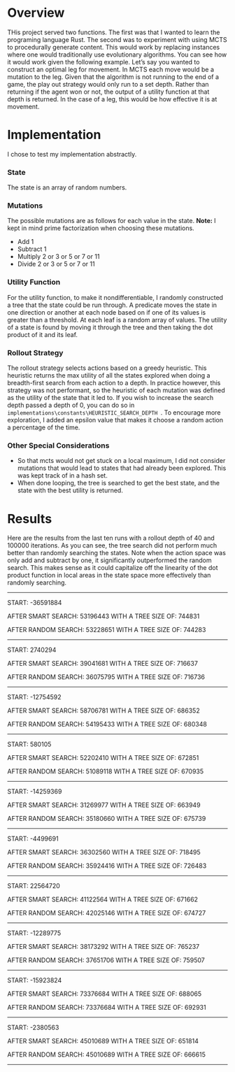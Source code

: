 # Overview
THis project served two functions. The first was that I wanted to learn the programing language Rust. The second was  to experiment with using MCTS to procedurally generate content. This would work by replacing instances where one would traditionally use evolutionary algorithms. You can see how it would work given the following example. Let’s say you wanted to construct an optimal leg for movement. In MCTS each move would be a mutation to the leg. Given that the algorithm is not running to the end of a game, the play out strategy would only run to a set depth. Rather than returning if the agent won or not, the output of a utility function at that depth is returned. In the case of a leg, this would be how effective it is at movement.

# Implementation
I chose to test my implementation abstractly. 

### **State**
The state is an array of random numbers.

### **Mutations**
The possible mutations are as follows for each value in the state. **Note:** I kept in mind prime factorization when choosing these mutations.
* Add 1
* Subtract 1
* Multiply 2 or 3 or 5 or 7 or 11
* Divide 2 or 3 or 5 or 7 or 11

### **Utility Function**
For the utility function, to make it nondifferentiable, I randomly constructed a tree that the state could be run through. A predicate moves the state in one direction or another at each node based on if one of its values is greater than a threshold. At each leaf is a random array of values. The utility of a state is found by moving it through the tree and then taking the dot product of it and its leaf.

### **Rollout Strategy**
The rollout strategy selects actions based on a greedy heuristic. This heuristic returns the max utility of all the states explored when doing a breadth-first search from each action to a depth. In practice however, this strategy was not performant, so the heuristic of each mutation was defined as the utility of the state that it led to. If you wish to increase the search depth passed a depth of 0, you can do so in `implementations\constants\HEURISTIC_SEARCH_DEPTH `. To encourage more exploration, I added an epsilon value that makes it choose a random action a percentage of the time.

### **Other Special Considerations**
* So that mcts would not get stuck on a local maximum, I did not consider mutations that would lead to states that had already been explored. This was kept track of in a hash set.
* When done looping, the tree is searched to get the best state, and the state with the best utility is returned.

# Results
Here are the results from the last ten runs with a rollout depth of 40 and 100000 iterations. As you can see, the tree search did not perform much better than randomly searching the states. Note when the action space was only add and subtract by one, it significantly outperformed the random search. This makes sense as it could capitalize off the linearity of the dot product function in local areas in the state space more effectively than randomly searching.

_______________________________

START: -36591884

AFTER SMART SEARCH: 53196443
WITH A TREE SIZE OF: 744831

AFTER RANDOM SEARCH: 53228651
WITH A TREE SIZE OF: 744283

_______________________________

START: 2740294

AFTER SMART SEARCH: 39041681
WITH A TREE SIZE OF: 716637

AFTER RANDOM SEARCH: 36075795
WITH A TREE SIZE OF: 716736

_______________________________

START: -12754592

AFTER SMART SEARCH: 58706781
WITH A TREE SIZE OF: 686352

AFTER RANDOM SEARCH: 54195433
WITH A TREE SIZE OF: 680348

_______________________________

START: 580105

AFTER SMART SEARCH: 52202410
WITH A TREE SIZE OF: 672851

AFTER RANDOM SEARCH: 51089118
WITH A TREE SIZE OF: 670935

_______________________________

START: -14259369

AFTER SMART SEARCH: 31269977
WITH A TREE SIZE OF: 663949

AFTER RANDOM SEARCH: 35180660
WITH A TREE SIZE OF: 675739

_______________________________

START: -4499691

AFTER SMART SEARCH: 36302560
WITH A TREE SIZE OF: 718495

AFTER RANDOM SEARCH: 35924416
WITH A TREE SIZE OF: 726483

_______________________________

START: 22564720

AFTER SMART SEARCH: 41122564
WITH A TREE SIZE OF: 671662

AFTER RANDOM SEARCH: 42025146
WITH A TREE SIZE OF: 674727

_______________________________

START: -12289775

AFTER SMART SEARCH: 38173292
WITH A TREE SIZE OF: 765237

AFTER RANDOM SEARCH: 37651706
WITH A TREE SIZE OF: 759507

_______________________________

START: -15923824

AFTER SMART SEARCH: 73376684
WITH A TREE SIZE OF: 688065

AFTER RANDOM SEARCH: 73376684
WITH A TREE SIZE OF: 692931

_______________________________

START: -2380563

AFTER SMART SEARCH: 45010689
WITH A TREE SIZE OF: 651814

AFTER RANDOM SEARCH: 45010689
WITH A TREE SIZE OF: 666615

_______________________________
